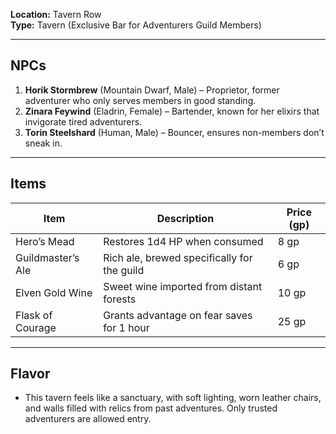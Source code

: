 **Location:** Tavern Row  
**Type:** Tavern (Exclusive Bar for Adventurers Guild Members)

---

## NPCs

1. **Horik Stormbrew** (Mountain Dwarf, Male) – Proprietor, former adventurer who only serves members in good standing.
2. **Zinara Feywind** (Eladrin, Female) – Bartender, known for her elixirs that invigorate tired adventurers.
3. **Torin Steelshard** (Human, Male) – Bouncer, ensures non-members don’t sneak in.

---

## Items

|Item|Description|Price (gp)|
|---|---|---|
|Hero’s Mead|Restores 1d4 HP when consumed|8 gp|
|Guildmaster’s Ale|Rich ale, brewed specifically for the guild|6 gp|
|Elven Gold Wine|Sweet wine imported from distant forests|10 gp|
|Flask of Courage|Grants advantage on fear saves for 1 hour|25 gp|

---

## Flavor

- This tavern feels like a sanctuary, with soft lighting, worn leather chairs, and walls filled with relics from past adventures. Only trusted adventurers are allowed entry.